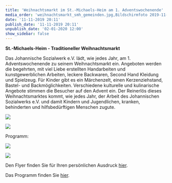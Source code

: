 ```yaml
---
title: 'Weihnachtsmarkt im St.-Michaels-Heim am 1. Adventswochenende'
media_order: 'weihnachtsmarkt_smh_gemeinden.jpg,Bildschirmfoto 2019-11-11 um 20.15.55.png,Plakat_Weihnachtsmarkt_2019.pdf,programm_2019_web.pdf,Bildschirmfoto 2019-11-25 um 12.59.58.png,Bildschirmfoto 2019-11-25 um 13.00.17.png'
date: '11-11-2019 20:11'
publish_date: '11-11-2019 20:11'
unpublish_date: '02-01-2020 12:00'
show_sidebar: false
---
```


**St.-Michaels-Heim - Traditioneller Weihnachtsmarkt**

Das Johannische Sozialwerk e.V. lädt, wie jedes Jahr, am 1. Adventswochenende zu seinem Weihnachtsmarkt ein. Angeboten werden die begehrten, mit viel Liebe erstellten Handarbeiten und kunstgewerblichen Arbeiten, leckere Backwaren, Second Hand Kleidung und Spielzeug. Für Kinder gibt es ein Märchenzelt, einen Kerzenziehstand, Bastel- und Backmöglichkeiten. Verschiedene kulturelle und kulinarische Angebote stimmen die Besucher auf den Advent ein. Der Reinerlös dieses Weihnachtsmarktes kommt, wie jedes Jahr, der Arbeit des Johannischen Sozialwerks e.V. und damit Kindern und Jugendlichen, kranken, behinderten und hilfsbedürftigen Menschen zugute.

![](https://smh-gemeinden.de/user/pages/02.news/15.weihnachtsmarkt-am-1-advent-im-st-michaels-heim/Bildschirmfoto%202019-11-11%20um%2020.15.55.png)

![](https://smh-gemeinden.de/user/pages/02.news/15.weihnachtsmarkt-am-1-advent-im-st-michaels-heim/weihnachtsmarkt_smh_gemeinden.jpg)

Programm:

![](https://smh-gemeinden.de/user/pages/02.news/15.weihnachtsmarkt-am-1-advent-im-st-michaels-heim/Bildschirmfoto%202019-11-25%20um%2012.59.58.png)

![](https://smh-gemeinden.de/user/pages/02.news/15.weihnachtsmarkt-am-1-advent-im-st-michaels-heim/Bildschirmfoto%202019-11-25%20um%2013.00.17.png)

Den Flyer finden Sie für Ihren persönlichen Ausdruck [hier](https://smh-gemeinden.de/user/pages/02.news/15.weihnachtsmarkt-am-1-advent-im-st-michaels-heim/Plakat_Weihnachtsmarkt_2019.pdf).

Das Programm finden Sie [hier](https://smh-gemeinden.de/user/pages/02.news/15.weihnachtsmarkt-am-1-advent-im-st-michaels-heim/programm_2019_web.pdf).